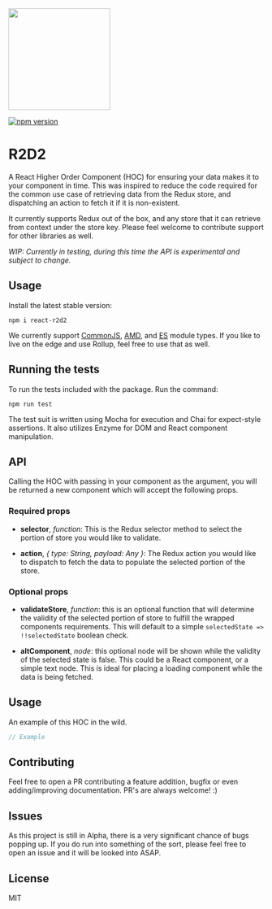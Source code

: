 <img src="https://i.imgur.com/LXTmHwZ.jpg" width="200px">

[![npm version](https://badge.fury.io/js/react-r2d2.svg)](https://badge.fury.io/js/react-r2d2)

# R2D2
A React Higher Order Component (HOC) for ensuring your data makes it to your component in time. This was inspired to reduce the code required for the common use case of retrieving data from the Redux store, and dispatching an action to fetch it if it is non-existent.

It currently supports Redux out of the box, and any store that it can retrieve from context under the store key. Please feel welcome to contribute support for other libraries as well.

*WIP: Currently in testing, during this time the API is experimental and subject to change.*

## Usage
Install the latest stable version:

```
npm i react-r2d2
```

We currently support [CommonJS](http://wiki.commonjs.org/wiki/Modules/1.1.1), [AMD](https://github.com/amdjs/amdjs-api/blob/master/AMD.md), and [ES](https://developer.mozilla.org/en-US/docs/Web/JavaScript/Reference/Statements/import) module types. If you like to live on the edge and use Rollup, feel free to use that as well.

## Running the tests
To run the tests included with the package. Run the command:

```
npm run test
```

The test suit is written using Mocha for execution and Chai for expect-style assertions. It also utilizes Enzyme for DOM and React component manipulation.

## API
Calling the HOC with passing in your component as the argument, you will be returned a new component which will accept the following props.

### Required props
- **selector**, *function*: This is the Redux selector method to select the portion of store you would like to validate.

- **action**, *{ type: String, payload: Any }*: The Redux action you would like to dispatch to fetch the data to populate the selected portion of the store.

### Optional props
- **validateStore**, *function*: this is an optional function that will determine the validity of the selected portion of store to fulfill the wrapped components requirements. This will default to a simple `selectedState => !!selectedState` boolean check.

- **altComponent**, *node*: this optional node will be shown while the validity of the selected state is false. This could be a React component, or a simple text node. This is ideal for placing a loading component while the data is being fetched.

## Usage
An example of this HOC in the wild.

```javascript
// Example
```

## Contributing 
Feel free to open a PR contributing a feature addition, bugfix or even adding/improving documentation. PR's are always welcome! :)

## Issues
As this project is still in Alpha, there is a very significant chance of bugs popping up. If you do run into something of the sort, please feel free to open an issue and it will be looked into ASAP.

## License
MIT
